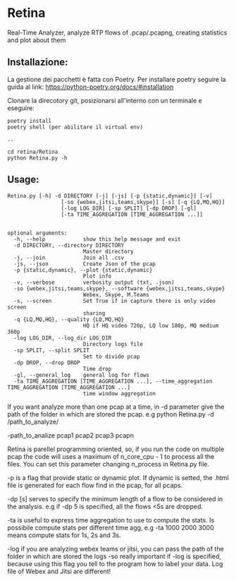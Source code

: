 # Retina
Real-Time Analyzer, analyze RTP flows of .pcap/.pcapng, creating statistics and plot about them

## Installazione:

La gestione dei pacchetti è fatta con Poetry. 
Per installare poetry seguire la guida al link: https://python-poetry.org/docs/#installation

Clonare la direcotory git, posizionarsi all'interno con un terminale e eseguire:
```
poetry install
poetry shell (per abilitare il virtual env)

..

cd retina/Retina
python Retina.py -h
```
## Usage: 
```
Retina.py [-h] -d DIRECTORY [-j] [-js] [-p {static,dynamic}] [-v]
                 [-so {webex,jitsi,teams,skype}] [-s] [-q {LQ,MQ,HQ}]
                 [-log LOG_DIR] [-sp SPLIT] [-dp DROP] [-gl]
                 [-ta TIME_AGGREGATION [TIME_AGGREGATION ...]]


optional arguments:
  -h, --help            show this help message and exit
  -d DIRECTORY, --directory DIRECTORY
                        Master directory
  -j, --join            Join all .csv
  -js, --json           Create Json of the pcap
  -p {static,dynamic}, --plot {static,dynamic}
                        Plot info
  -v, --verbose         verbosity output (txt, .json)
  -so {webex,jitsi,teams,skype}, --software {webex,jitsi,teams,skype}
                        Webex, Skype, M.Teams
  -s, --screen          Set True if in capture there is only video screen
                        sharing
  -q {LQ,MQ,HQ}, --quality {LQ,MQ,HQ}
                        HQ if HQ video 720p, LQ low 180p, MQ medium 360p
  -log LOG_DIR, --log_dir LOG_DIR
                        Directory logs file
  -sp SPLIT, --split SPLIT
                        Set to divide pcap
  -dp DROP, --drop DROP
                        Time drop
  -gl, --general_log    general log for flows
  -ta TIME_AGGREGATION [TIME_AGGREGATION ...], --time_aggregation TIME_AGGREGATION [TIME_AGGREGATION ...]
                        time window aggregation
```

If you want analyze more than one pcap at a time, in -d parameter give the path of the folder in which are stored the pcap.
e.g python Retina.py -d /path_to_analyze/

-path_to_analize
    pcap1
    pcap2
    pcap3 
    pcapn
    
Retina is parellel programming oriented, so, if you run the code on multiple pcap the code will uses a maximum of n_core_cpu - 1 to process all the files. You can set this parameter changing n_process in Retina.py file.

-p is a flag that provide static or dynamic plot. If dynamic is setted, the .html file is generated for each flow find in the pcap, for all pcaps.

-dp [s] serves to specify the minimum length of a flow to be considered in the analysis. e.g if -dp 5 is specified, all the flows <5s are dropped.

-ta is useful to express time aggregation to use to compute the stats. Is possibile compute stats per different time agg, e.g
-ta 1000 2000 3000 means compute stats for 1s, 2s and 3s.

-log if you are analyzing webex teams or jitsi, you can pass the path of the folder in which are stored the logs
-so really important if -log is specified, because using this flag you tell to the program how to label your data. Log file of Webex and Jitsi are different!
